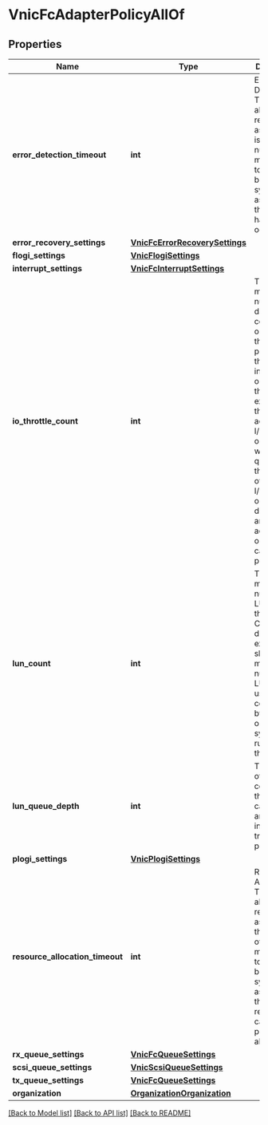 # VnicFcAdapterPolicyAllOf

## Properties
Name | Type | Description | Notes
------------ | ------------- | ------------- | -------------
**error_detection_timeout** | **int** | Error Detection Timeout, also referred to as EDTOV, is the number of milliseconds to wait before the system assumes that an error has occurred.   | [optional] 
**error_recovery_settings** | [**VnicFcErrorRecoverySettings**](VnicFcErrorRecoverySettings.md) |  | [optional] 
**flogi_settings** | [**VnicFlogiSettings**](VnicFlogiSettings.md) |  | [optional] 
**interrupt_settings** | [**VnicFcInterruptSettings**](VnicFcInterruptSettings.md) |  | [optional] 
**io_throttle_count** | **int** | The maximum number of data or control I/O operations that can be pending for the virtual interface at one time. If this value is exceeded, the additional I/O operations wait in the queue until the number of pending I/O operations decreases and the additional operations can be processed.   | [optional] 
**lun_count** | **int** | The maximum number of LUNs that the Fibre Channel driver will export or show. The maximum number of LUNs is usually controlled by the operating system running on the server.   | [optional] 
**lun_queue_depth** | **int** | The number of commands that the HBA can send and receive in a single transmission per LUN.   | [optional] 
**plogi_settings** | [**VnicPlogiSettings**](VnicPlogiSettings.md) |  | [optional] 
**resource_allocation_timeout** | **int** | Resource Allocation Timeout, also referred to as RATOV, is the number of milliseconds to wait before the system assumes that a resource cannot be properly allocated.   | [optional] 
**rx_queue_settings** | [**VnicFcQueueSettings**](VnicFcQueueSettings.md) |  | [optional] 
**scsi_queue_settings** | [**VnicScsiQueueSettings**](VnicScsiQueueSettings.md) |  | [optional] 
**tx_queue_settings** | [**VnicFcQueueSettings**](VnicFcQueueSettings.md) |  | [optional] 
**organization** | [**OrganizationOrganization**](.md) |  | [optional] 

[[Back to Model list]](../README.md#documentation-for-models) [[Back to API list]](../README.md#documentation-for-api-endpoints) [[Back to README]](../README.md)


